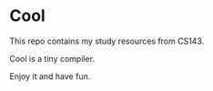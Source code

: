 # Cool

This repo contains my study resources from CS143.

Cool is a tiny compiler.

Enjoy it and have fun.

